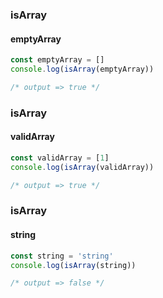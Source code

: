 ### isArray

#### emptyArray

```typescript
const emptyArray = []
console.log(isArray(emptyArray))

/* output => true */
```

### isArray

#### validArray

```typescript
const validArray = [1]
console.log(isArray(validArray))

/* output => true */
```

### isArray

#### string

```typescript
const string = 'string'
console.log(isArray(string))

/* output => false */
```

